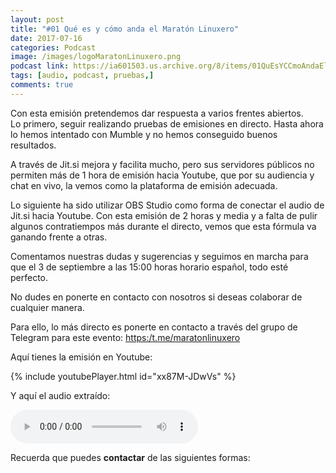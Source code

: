 ```yaml
---
layout: post
title: "#01 Qué es y cómo anda el Maratón Linuxero"
date: 2017-07-16
categories: Podcast
image: /images/logoMaratonLinuxero.png
podcast link: https://ia601503.us.archive.org/8/items/01QuEsYCCmoAndaElMaratanLinuxero/%2301%20Qu%C3%A9%20es%20y%20c%C3%B3mo%20anda%20el%20Marat%C3%B3n%20Linuxero.mp3
tags: [audio, podcast, pruebas,]
comments: true
---
```

Con esta emisión pretendemos dar respuesta a varios frentes abiertos.  
Lo primero, seguir realizando pruebas de emisiones en directo. Hasta ahora lo hemos intentado con Mumble y no hemos conseguido buenos resultados.

A través de Jit.si mejora y facilita mucho, pero sus servidores públicos no permiten más de 1 hora de emisión hacia Youtube, que por su audiencia y chat en vivo, la vemos como la plataforma de emisión adecuada.

Lo siguiente ha sido utilizar OBS Studio como forma de conectar el audio de Jit.si hacia Youtube. Con esta emisión de 2 horas y media y a falta de pulir algunos contratiempos más durante el directo, vemos que esta fórmula va ganando frente a otras.

Comentamos nuestras dudas y sugerencias y seguimos en marcha para que el 3 de septiembre a las 15:00 horas horario español, todo esté perfecto.

No dudes en ponerte en contacto con nosotros si deseas colaborar de cualquier manera.

Para ello, lo más directo es ponerte en contacto a través del grupo de Telegram para este evento: <https:/t.me/maratonlinuxero>

Aquí tienes la emisión en Youtube:

{% include youtubePlayer.html id="xx87M-JDwVs" %}

Y aquí el audio extraído:

<audio controls>
  <source src="https://ia601503.us.archive.org/8/items/01QuEsYCCmoAndaElMaratanLinuxero/%2301%20Qu%C3%A9%20es%20y%20c%C3%B3mo%20anda%20el%20Marat%C3%B3n%20Linuxero.mp3" type="audio/mpeg">
</audio>


Recuerda que puedes **contactar** de las siguientes formas:

